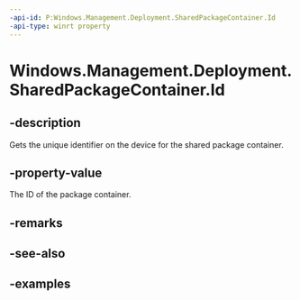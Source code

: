 ```yaml
---
-api-id: P:Windows.Management.Deployment.SharedPackageContainer.Id
-api-type: winrt property
---
```


# Windows.Management.Deployment.SharedPackageContainer.Id

<!--
public string Id { get; }
-->


## -description

Gets the unique identifier on the device for the shared package container.

## -property-value

The ID of the package container.

## -remarks

## -see-also

## -examples


